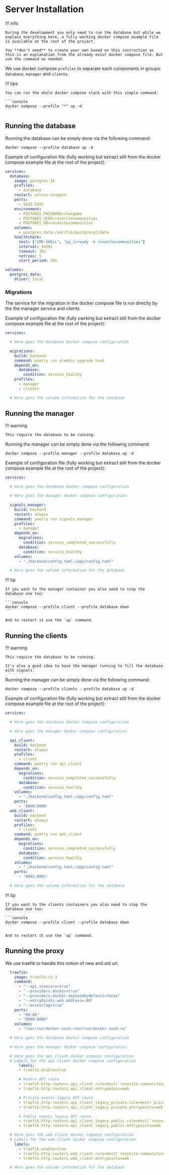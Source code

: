 # Server Installation

!!! info

    During the development you only need tu run the database but while we explain everything here, a fully working docker compose example file is available at the root of the project.

    You **don't need** to create your own based on this instruction as this is an explanation from the already exist docker compose file. But use the command as needed.

We use docker compose `profiles` to separate each componants in groups: `database`, `manager` and `clients`.

!!! tips

    You can run the whole docker compose stack with this simple command:

    ```console
    docker compose --profile "*" up -d
    ```

## Running the database

Running the database can be simply done via the following command:

```console
docker compose --profile database up -d
```

Example of configuration file (fully working but extract still from the docker compose example file at the root of the project):

```yaml
services:
  database:
    image: postgres:16
    profiles:
      - database
    restart: unless-stopped
    ports:
      - 5432:5432
    environment:
      - POSTGRES_PASSWORD=changeme
      - POSTGRES_USER=resonitecommunities
      - POSTGRES_DB=resonitecommunities
    volumes:
      - postgres_data:/var/lib/postgresql/data
    healthcheck:
      test: ["CMD-SHELL", "pg_isready -U resonitecommunities"]
      interval: 1m30s
      timeout: 30s
      retries: 5
      start_period: 30s

volumes:
  postgres_data:
    driver: local
```

### Migrations

The service for the migration in the docker compose file is run directly by the the manager service and clients.

Example of configuration file (fully owrking but extract still from the docker compose example file at the root of the project):

```yaml
services:

  # Here goes the database docker compose configuration

  migrations:
    build: backend
    command: poetry run alembic upgrade head
    depends_on:
      database:
        condition: service_healthy
    profiles:
      - manager
      - clients

  # Here goes the volume information for the database

```

## Running the manager

!!! warning

    This require the database to be running.

Running the manager can be simply done via the following command:

```console
docker compose --profile manager --profile database up -d
```

Example of configuration file (fully working but extract still from the docker compose example file at the root of the project):

```yaml
services:

  # Here goes the database docker compose configuration

  # Here goes the manager docker compose configuration

  signals_manager:
    build: backend
    restart: always
    command: poetry run signals_manager
    profiles:
      - manager
    depends_on:
      migrations:
        condition: service_completed_successfully
      database:
        condition: service_healthy
    volumes:
      - "./backend/config.toml:/app/config.toml"

  # Here goes the volume information for the database
```

!!! tip

    If you want to the manager container you also need to stop the database one too:

    ```console
    docker compose --profile client --profile database down
    ```

    And to restart it use the `up` command.

## Running the clients

!!! warning

    This require the database to be running.

    It's also a good idea to have the manager running to fill the database with signals.

Running the manager can be simply done via the following command:

```console
docker compose --profile clients --profile database up -d
```

Example of configuration file (fully working but extract still from the docker compose example file at the root of the project):

```yaml
services:

  # Here goes the database docker compose configuration

  # Here goes the manager docker compose configuration

  api_client:
    build: backend
    restart: always
    profiles:
      - client
    command: poetry run api_client
    depends_on:
      migrations:
        condition: service_completed_successfully
      database:
        condition: service_healthy
    volumes:
      - "./backend/config.toml:/app/config.toml"
    ports:
      - '8000:8000'
  web_client:
    build: backend
    restart: always
    profiles:
      - client
    command: poetry run web_client
    depends_on:
      migrations:
        condition: service_completed_successfully
      database:
        condition: service_healthy
    volumes:
      - "./backend/config.toml:/app/config.toml"
    ports:
      - '8001:8001'

  # Here goes the volume information for the database
```

!!! tip

    If you want to the clients containers you also need to stop the database one too:

    ```console
    docker compose --profile client --profile database down
    ```

    And to restart it use the `up` command.

## Running the proxy

We use traefik to handle this notion of new and old url.

```yaml
  traefik:
    image: traefik:v3.3
    command:
      - "--api.insecure=true"
      - "--providers.docker=true"
      - "--providers.docker.exposedbydefault=false"
      - "--entryPoints.web.address=:80"
      - "--accesslog=true"
    ports:
      - "80:80"
      - "8080:8080"
    volumes:
      - "/var/run/docker.sock:/var/run/docker.sock:ro"

  # Here goes the database docker compose configuration

  # Here goes the manager docker compose configuration

  # Here goes the api client docker compose configuration
  # Labels for the api client docker compose configuration
      labels:
      - traefik.enable=true

      # Modern API route
      - traefik.http.routers.api_client.rule=Host(`resonite-communities.local`) && PathPrefix(`/api`)
      - traefik.http.routers.api_client.entrypoints=web

      # Private events legacy API route
      - traefik.http.routers.api_client_legacy_private.rule=Host(`private.resonite-communities.local`) && PathPrefix(`/v1`)
      - traefik.http.routers.api_client_legacy_private.entrypoints=web

      # Public events legacy API route
      - traefik.http.routers.api_client_legacy_public.rule=Host(`resonite-communities.local`) && PathPrefix(`/v1`)
      - traefik.http.routers.api_client_legacy_public.entrypoints=web

  # Here goes the web client docker compose configuration
  # Labels for the web client docker compose configuration
    labels:
      - traefik.enable=true
      - traefik.http.routers.web_client.rule=Host(`resonite-communities.local`)
      - traefik.http.routers.web_client.entrypoints=web

  # Here goes the volume information for the database
```